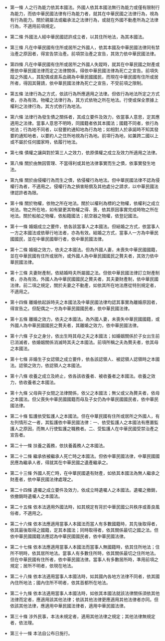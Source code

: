 * 第一條 人之行為能力依其本國法。外國人依其本國法無行為能力或僅有限制行為能力，而依中華民國法律有行為能力者，就其在中華民國之法律行為，視為有行為能力。關於親屬法或繼承法之法律行為，或就在外國不動產所為之法律行為，不適用前項規定。

* 第二條 外國法人經中華民國認許成立者，以其住所地法，為其本國法。

* 第三條 凡在中華民國有住所或居所之外國人，依其本國及中華民國法律同有禁治產之原因者，得宣告禁治產。前項禁治產之宣告，其效力依中華民國法律。

* 第四條 凡在中華民國有住所或居所之外國人失蹤時，就其在中華民國之財產或應依中華民國法律而定之法律關係，得依中華民國法律為死亡之宣告。前項失蹤之外國人，其配偶或直系血親為中華民國國民，而現在中華民國有住所或居所者，得因其聲請，依中華民國法律為死亡之宣告，不受前項之限制。

* 第五條 法律行為之方式，依該行為所應適用之法律。但依行為地法所定之方式者，亦為有效。物權之法律行為，其方式依物之所在地法。行使或保全票據上權利之法律行為，其方式依行為地法。

* 第六條 法律行為發生債之關係者，其成立要件及效力，依當事人意思，定其應適用之法律。當事人意思不明時，同國籍者依其本國法；國籍不同者，依行為地法；行為地不同者，以發要約通知地為行為地；如相對人於承諾時不知其發要約通知地者，以要約人之住所地視為行為地。前項行為地，如兼跨二國以上或不屬於任何國家時，依履行地法。

* 第七條 債權之讓與對於第三人之效力，依原債權之成立及效力所適用之法律。

* 第八條 關於由無因管理、不當得利或其他法律事實而生之債，依事實發生地法。

* 第九條 關於由侵權行為而生之債，依侵權行為地法。但中華民國法律不認為侵權行為者，不適用之。侵權行為之損害賠償及其他處分之請求，以中華民國法律認許者為限。

* 第十條 關於物權，依物之所在地法。關於以權利為標的之物權，依權利之成立地法。物之所在地，如有變更其物權之得、喪，依其原因事實完成時物之所在地法。關於船舶之物權，依船籍國法；航空器之物權，依登記國法。

* 第十一條 婚姻成立之要件，依各該當事人之本國法。但結婚之方式，依當事人一方之本國法或依舉行地法者，亦為有效。結婚之方式，當事人一方為中華民國國民，並在中華民國舉行者，依中華民國法律。

* 第十二條 婚姻之效力，依夫之本國法。但為外國人妻，未喪失中華民國國籍，並在中華民國有住所或居所，或外國人為中華民國國民之贅夫者，其效力依中華民國法律。

* 第十三條 夫妻財產制，依結婚時夫所屬國之法。但依中華民國法律訂立財產制者，亦為有效。外國人為中華民國國民之贅夫者，其夫妻財產制，依中華民國法律。前二項之規定，關於夫妻之不動產，如依其所在地法應從特別規定者，不適用之。

* 第十四條 離婚依起訴時夫之本國法及中華民國法律均認其事實為離婚原因者，得宣告之。但配偶之一方為中華民國國民者，依中華民國法律。

* 第十五條 離婚之效力，依夫之本國法。為外國人妻，未喪失中華民國國籍，或外國人為中華民國國民之贅夫者，其離婚之效力，依中華民國法律。

* 第十六條 子女之身分，依出生時其母之夫之本國法；如婚姻關係於子女出生前已消滅者，依婚姻關係消滅時其夫之本國法。前項所稱之夫為贅夫者，依其母之本國法。

* 第十七條 非婚生子女認領之成立要件，依各該認領人、被認領人認領時之本國法。認領之效力，依認領人之本國法。

* 第十八條 收養之成立及終止，依各該收養者、被收養者之本國法。收養之效力，依收養者之本國法。

* 第十九條 父母與子女間之法律關係，依父之本國法；無父或父為贅夫者，依母之本國法。但父喪失中華民國國籍而母及子女仍為中華民國國民者，依中華民國法律。

* 第二十條 監護依受監護人之本國法。但在中華民國有住所或居所之外國人，有左列情形之一者，其監護依中華民國法律：一、依受監護人之本國法有應置監護人之原因，而無人行使監護之職務者。二、受監護人在中華民國受禁治產之宣告者。

* 第二十一條 扶養之義務，依扶養義務人之本國法。

* 第二十二條 繼承依被繼承人死亡時之本國法。但依中華民國法律，中華民國國民應為繼承人者，得就其在中華民國之遺產繼承之。

* 第二十三條 外國人死亡時，在中華民國遺有財產，如依其本國法為無人繼承之財產者，依中華民國法律處理之。

* 第二十四條 遺囑之成立要件及效力，依成立時遺囑人之本國法。遺囑之撤銷，依撤銷時遺囑人之本國法。

* 第二十五條 依本法適用外國法時，如其規定有背於中華民國公共秩序或善良風俗者，不適用之。

* 第二十六條 依本法應適用當事人本國法而當人有多數國籍時，其先後取得者，依其最後取得之國籍，定其本國法；同時取得者，依其關係最切之國之法。但依中華民國國籍法應認為中華民國國民者，依中華民國法律。

* 第二十七條 依本法應適用當事人本國法而當事人無國籍時，依其住所地法；住所不明時，依其居所地法。當事人有多數住所時，依其關係最切之住所地法。但在中華民國有住所者，依中華民國法律。當事人有多數居所時，準用前項之規定；居所不明者，依現在地法。

* 第二十八條 依本法適用當事人本國法時，如其國內各地方法律不同者，依其國內住所地法；國內住所不明者，依其首都所在地法。

* 第二十九條 依本法適用當事人本國法時，如依其本國法就該法律關係須依其他法律而定者，應適用該其他法律；依該其他法律更應適用其他法律者亦同。但依該其他法律，應適用中華民國法律者，適用中華民國法律。

* 第三十條 涉外民事，本法未規定者，適用其他法律之規定；其他法律無規定者，依法理。

* 第三十一條 本法自公布日施行。

